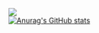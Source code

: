<a href="https://hits.seeyoufarm.com"><img src="https://hits.seeyoufarm.com/api/count/incr/badge.svg?url=https%3A%2F%2Fgithub.com%2Fmingming715&count_bg=%2300C968&title_bg=%23555555&icon=&icon_color=%23FFFEFE&title=hits&edge_flat=false"/></a>
<br>
[![Anurag's GitHub stats](https://github-readme-stats.vercel.app/api?username=mingming715&theme=cobalt)](https://github.com/anuraghazra/github-readme-stats)
